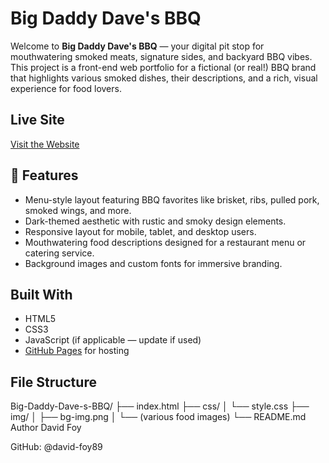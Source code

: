 # Big Daddy Dave's BBQ

Welcome to **Big Daddy Dave's BBQ** — your digital pit stop for mouthwatering smoked meats, signature sides, and backyard BBQ vibes. This project is a front-end web portfolio for a fictional (or real!) BBQ brand that highlights various smoked dishes, their descriptions, and a rich, visual experience for food lovers.

## Live Site

[Visit the Website](https://david-foy89.github.io/Big-Daddy-Dave-s-BBQ/)

## 📸 Features

- Menu-style layout featuring BBQ favorites like brisket, ribs, pulled pork, smoked wings, and more.
- Dark-themed aesthetic with rustic and smoky design elements.
- Responsive layout for mobile, tablet, and desktop users.
- Mouthwatering food descriptions designed for a restaurant menu or catering service.
- Background images and custom fonts for immersive branding.

## Built With

- HTML5
- CSS3
- JavaScript (if applicable — update if used)
- [GitHub Pages](https://pages.github.com/) for hosting

## File Structure

Big-Daddy-Dave-s-BBQ/
├── index.html
├── css/
│ └── style.css
├── img/
│ ├── bg-img.png
│ └── (various food images)
└── README.md
Author
David Foy

GitHub: @david-foy89
